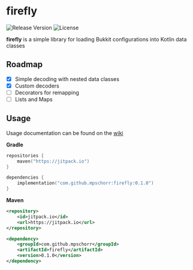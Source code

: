 # firefly

[//]: # (![Test Status]&#40;https://github.com/mpschorr/fi/actions/workflows/WORKFLOW-FILE/badge.svg&#41;)
![Release Version](https://img.shields.io/github/v/release/mpschorr/firefly)
![License](https://img.shields.io/github/license/mpschorr/firefly)

**firefly** is a simple library for loading Bukkit configurations into Kotlin data classes

## Roadmap

- [x] Simple decoding with nested data classes
- [x] Custom decoders
- [ ] Decorators for remapping
- [ ] Lists and Maps

## Usage

Usage documentation can be found on the [wiki](https://github.com/mpschorr/firefly/wiki)

**Gradle**

```kotlin
repositories {
    maven("https://jitpack.io")
}

dependencies {
    implementation("com.github.mpschorr:firefly:0.1.0")
}
```

**Maven**
```xml
<repository>
    <id>jitpack.io</id>
    <url>https://jitpack.io</url>
</repository>

<dependency>
    <groupId>com.github.mpschorr</groupId>
    <artifactId>firefly</artifactId>
    <version>0.1.0</version>
</dependency>
```